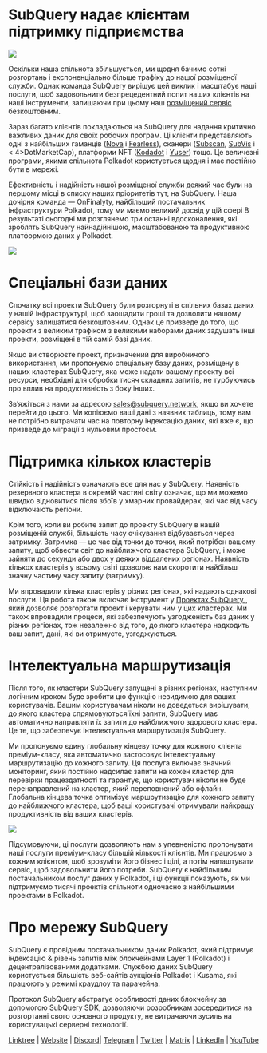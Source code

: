 # SubQuery надає клієнтам підтримку підприємства

![](https://miro.medium.com/max/1400/1*z_StqAT5KeaxQLBCm-xpRQ.jpeg)

Оскільки наша спільнота збільшується, ми щодня бачимо сотні розгортань і експоненціально більше трафіку до нашої розміщеної служби. Однак команда SubQuery вирішує цей виклик і масштабує наші послуги, щоб задовольнити безпрецедентний попит наших клієнтів на наші інструменти, залишаючи при цьому наш [розміщений сервіс](https://projects.subquery.network/) безкоштовним.

Зараз багато клієнтів покладаються на SubQuery для надання критично важливих даних для своїх робочих програм. Ці клієнти представляють одні з найбільших гаманців ([Nova](https://novawallet.io/) і [Fearless](https://fearlesswallet.io/)), сканери ([Subscan](https://www.subscan.io/), [SubVis](https://www.subvis.io/) і < 4>DotMarketCap</a>), платформи NFT ([Kodadot](https://kodadot.xyz/) і [Yuser](https://yuser.co/)) тощо. Це величезні програми, якими спільнота Polkadot користується щодня і має постійно бути в мережі.

Ефективність і надійність нашої розміщеної служби деякий час були на першому місці в списку наших пріоритетів тут, на SubQuery. Наша дочірня команда — OnFinalyty, найбільший постачальник інфраструктури Polkadot, тому ми маємо великий досвід у цій сфері В результаті сьогодні ми розглянемо три останні вдосконалення, які зроблять SubQuery найнадійнішою, масштабованою та продуктивною платформою даних у Polkadot.

![](https://miro.medium.com/max/1200/1*QckhJzjQqw9czpBMRhXgXQ.gif)

# Спеціальні бази даних

Спочатку всі проекти SubQuery були розгорнуті в спільних базах даних у нашій інфраструктурі, щоб заощадити гроші та дозволити нашому сервісу залишатися безкоштовним. Однак це призведе до того, що проекти з великим трафіком з великими наборами даних задушать інші проекти, розміщені в тій самій базі даних.

Якщо ви створюєте проект, призначений для виробничого використання, ми пропонуємо спеціальну базу даних, розміщену в наших кластерах SubQuery, яка може надати вашому проекту всі ресурси, необхідні для обробки тисяч складних запитів, не турбуючись про вплив на продуктивність з боку інших.

Зв’яжіться з нами за адресою sales@subquery.network, якщо ви хочете перейти до цього. Ми копіюємо ваші дані з наявних таблиць, тому вам не потрібно витрачати час на повторну індексацію даних, які вже є, що призведе до міграції з нульовим простоєм.

# Підтримка кількох кластерів

Стійкість і надійність означають все для нас у SubQuery. Наявність резервного кластера в окремій частині світу означає, що ми можемо швидко відновитися після збоїв у хмарних провайдерах, які час від часу відключають регіони.

Крім того, коли ви робите запит до проекту SubQuery в нашій розміщеній службі, більшість часу очікування відбувається через затримку. Затримка — це час від точки до точки, який потрібен вашому запиту, щоб обвести світ до найближчого кластера SubQuery, і може зайняти до секунди або двох у деяких віддалених регіонах. Наявність кількох кластерів у всьому світі дозволяє нам скоротити найбільш значну частину часу запиту (затримку).

Ми впровадили кілька кластерів у різних регіонах, які надають однакові послуги. Ця робота також включає інструмент у [Проектах SubQuery ](https://project.subquery.network/), який дозволяє розгортати проект і керувати ним у цих кластерах. Ми також впровадили процеси, які забезпечують узгодженість баз даних у різних регіонах, тож незалежно від того, до якого кластера надходить ваш запит, дані, які ви отримуєте, узгоджуються.

# Інтелектуальна маршрутизація

Після того, як кластери SubQuery запущені в різних регіонах, наступним логічним кроком буде зробити цю функцію невидимою для ваших користувачів. Вашим користувачам ніколи не доведеться вирішувати, до якого кластера спрямовуються їхні запити, SubQuery має автоматично направляти їх запити до найближчого здорового кластера. Це те, що забезпечує інтелектуальна маршрутизація SubQuery.

Ми пропонуємо єдину глобальну кінцеву точку для кожного клієнта преміум-класу, яка автоматично застосовує інтелектуальну маршрутизацію до кожного запиту. Ця послуга включає значний моніторинг, який постійно надсилає запити на кожен кластер для перевірки працездатності та гарантує, що користувач ніколи не буде перенаправлений на кластер, який переповнений або офлайн. Глобальна кінцева точка оптимізує маршрутизацію для кожного запиту до найближчого кластера, щоб ваші користувачі отримували найкращу продуктивність від ваших кластерів.

![](https://miro.medium.com/max/1000/0*DNXDiABzli0et1MU)

Підсумовуючи, ці послуги дозволяють нам з упевненістю пропонувати наші послуги преміум-класу більшій кількості клієнтів. Ми працюємо з кожним клієнтом, щоб зрозуміти його бізнес і цілі, а потім налаштувати сервіс, щоб задовольнити його потреби. SubQuery є найбільшим постачальником послуг даних у Polkadot, і ці функції показують, як ми підтримуємо тисячі проектів спільноти одночасно з найбільшими проектами в Polkadot.

# Про мережу SubQuery

SubQuery є провідним постачальником даних Polkadot, який підтримує індексацію & рівень запитів між блокчейнами Layer 1 (Polkadot) і децентралізованими додатками. Службою даних SubQuery користується більшість веб-сайтів аукціонів Polkadot і Kusama, які працюють у режимі краудлоу та парачейна.

Протокол SubQuery абстрагує особливості даних блокчейну за допомогою SubQuery SDK, дозволяючи розробникам зосередитися на розгортанні свого основного продукту, не витрачаючи зусиль на користувацькі серверні технології.

[Linktree](https://linktr.ee/subquerynetwork)  |  [Website](https://subquery.network/)  |  [Discord](https://discord.com/invite/78zg8aBSMG)|  [Telegram](https://t.me/subquerynetwork)  |  [Twitter](https://twitter.com/subquerynetwork)  |  [Matrix](https://matrix.to/#/#subquery:matrix.org)  |  [LinkedIn](https://www.linkedin.com/company/subquery)  |  [YouTube](https://www.youtube.com/channel/UCi1a6NUUjegcLHDFLr7CqLw)
